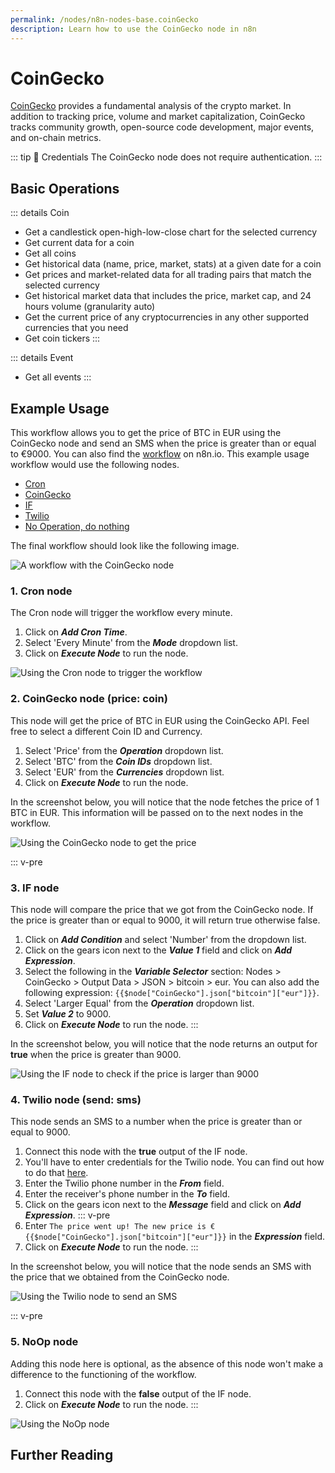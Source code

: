 ```yaml
---
permalink: /nodes/n8n-nodes-base.coinGecko
description: Learn how to use the CoinGecko node in n8n
---
```


# CoinGecko

[CoinGecko](https://www.coingecko.com) provides a fundamental analysis of the crypto market. In addition to tracking price, volume and market capitalization, CoinGecko tracks community growth, open-source code development, major events, and on-chain metrics.

::: tip 🔑 Credentials
The CoinGecko node does not require authentication.
:::

## Basic Operations

::: details Coin
- Get a candlestick open-high-low-close chart for the selected currency
- Get current data for a coin
- Get all coins
- Get historical data (name, price, market, stats) at a given date for a coin
- Get prices and market-related data for all trading pairs that match the selected currency
- Get historical market data that includes the price, market cap, and 24 hours volume (granularity auto)
- Get the current price of any cryptocurrencies in any other supported currencies that you need
- Get coin tickers
:::

::: details Event
- Get all events
:::


## Example Usage

This workflow allows you to get the price of BTC in EUR using the CoinGecko node and send an SMS when the price is greater than or equal to €9000. You can also find the [workflow](https://n8n.io/workflows/704) on n8n.io. This example usage workflow would use the following nodes.
- [Cron](../../core-nodes/Cron/README.md)
- [CoinGecko]()
- [IF](../../core-nodes/If/README.md)
- [Twilio](../../nodes/Twilio/README.md)
- [No Operation, do nothing](../../core-nodes/NoOperationDoNothing/README.md)

The final workflow should look like the following image.

![A workflow with the CoinGecko node](./workflow.png)

### 1. Cron node

The Cron node will trigger the workflow every minute.

1. Click on ***Add Cron Time***.
2. Select 'Every Minute' from the ***Mode*** dropdown list.
3. Click on ***Execute Node*** to run the node.

![Using the Cron node to trigger the workflow](./Cron_node.png)

### 2. CoinGecko node (price: coin)

This node will get the price of BTC in EUR using the CoinGecko API. Feel free to select a different Coin ID and Currency.
1. Select 'Price' from the ***Operation*** dropdown list.
2. Select 'BTC' from the ***Coin IDs*** dropdown list.
3. Select 'EUR' from the ***Currencies*** dropdown list.
4. Click on ***Execute Node*** to run the node.

In the screenshot below, you will notice that the node fetches the price of 1 BTC in EUR. This information will be passed on to the next nodes in the workflow.

![Using the CoinGecko node to get the price](./CoinGecko_node.png)


::: v-pre
### 3. IF node

This node will compare the price that we got from the CoinGecko node. If the price is greater than or equal to 9000, it will return true otherwise false.

1. Click on ***Add Condition*** and select 'Number' from the dropdown list.
2. Click on the gears icon next to the ***Value 1*** field and click on ***Add Expression***.
3. Select the following in the ***Variable Selector*** section: Nodes > CoinGecko > Output Data > JSON > bitcoin > eur. You can also add the following expression: `{{$node["CoinGecko"].json["bitcoin"]["eur"]}}`.
4. Select 'Larger Equal' from the ***Operation*** dropdown list.
5. Set ***Value 2*** to 9000.
6. Click on ***Execute Node*** to run the node.
:::

In the screenshot below, you will notice that the node returns an output for **true** when the price is greater than 9000.

![Using the IF node to check if the price is larger than 9000](./IF_node.png)


### 4. Twilio node (send: sms)

This node sends an SMS to a number when the price is greater than or equal to 9000.

1. Connect this node with the **true** output of the IF node.
2. You'll have to enter credentials for the Twilio node. You can find out how to do that [here](../../../credentials/Twilio/README.md).
3. Enter the Twilio phone number in the ***From*** field.
4. Enter the receiver's phone number in the ***To*** field.
5. Click on the gears icon next to the ***Message*** field and click on ***Add Expression***.
::: v-pre
6. Enter `The price went up! The new price is €{{$node["CoinGecko"].json["bitcoin"]["eur"]}}` in the ***Expression*** field.
7. Click on ***Execute Node*** to run the node.
:::

In the screenshot below, you will notice that the node sends an SMS with the price that we obtained from the CoinGecko node.

![Using the Twilio node to send an SMS](./Twilio_node.png)

::: v-pre
### 5. NoOp node

Adding this node here is optional, as the absence of this node won't make a difference to the functioning of the workflow.

1. Connect this node with the **false** output of the IF node.
2. Click on ***Execute Node*** to run the node.
:::

![Using the NoOp node](./NoOp_node.png)

## Further Reading

<FurtherReadingBlog node="CoinGecko" />
